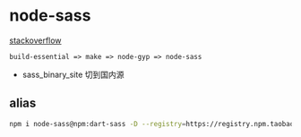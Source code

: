 # node-sass

[stackoverflow](https://stackoverflow.com/questions/14772508/npm-failed-to-install-time-with-make-not-found-error)

`build-essential => make => node-gyp => node-sass`

- sass_binary_site 切到国内源

## alias

```sh
npm i node-sass@npm:dart-sass -D --registry=https://registry.npm.taobao.org
```
